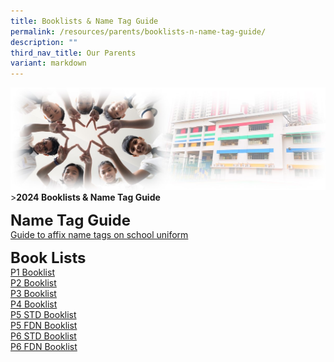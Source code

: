 ```yaml
---
title: Booklists & Name Tag Guide
permalink: /resources/parents/booklists-n-name-tag-guide/
description: ""
third_nav_title: Our Parents
variant: markdown
---
```

![Sub-banner](/images/sub%20banner.jpg)
&gt;**2024 Booklists &amp; Name Tag Guide**

**<font size="5">Name Tag Guide</font>** <br>
[Guide to affix name tags on school uniform](/files/Letters%20and%20Circulars/2024%20Booklist/Guide_affix_name_tags.pdf)

**<font size="5">Book Lists</font>** <br>
[P1 Booklist](/files/Letters%20and%20Circulars/2024%20Booklist/2024_booklist_P1.pdf) <br>
[P2 Booklist](/files/Letters%20and%20Circulars/2024%20Booklist/2024_booklist_P2.pdf) <br>
[P3 Booklist](/files/Letters%20and%20Circulars/2024%20Booklist/2024_booklist_P3.pdf) <br>
[P4 Booklist](/files/Letters%20and%20Circulars/2024%20Booklist/2024_booklist_P4.pdf) <br>
[P5 STD Booklist](/files/Letters%20and%20Circulars/2024%20Booklist/2024_booklist_P5.pdf) <br>
[P5 FDN Booklist](/files/Letters%20and%20Circulars/2024%20Booklist/2024_booklist_P5_FDN.pdf) <br>
[P6 STD Booklist](/files/Letters%20and%20Circulars/2024%20Booklist/2024_booklist_P6.pdf) <br>
[P6 FDN Booklist](/files/Letters%20and%20Circulars/2024%20Booklist/2024_booklist_P6_FDN.pdf)